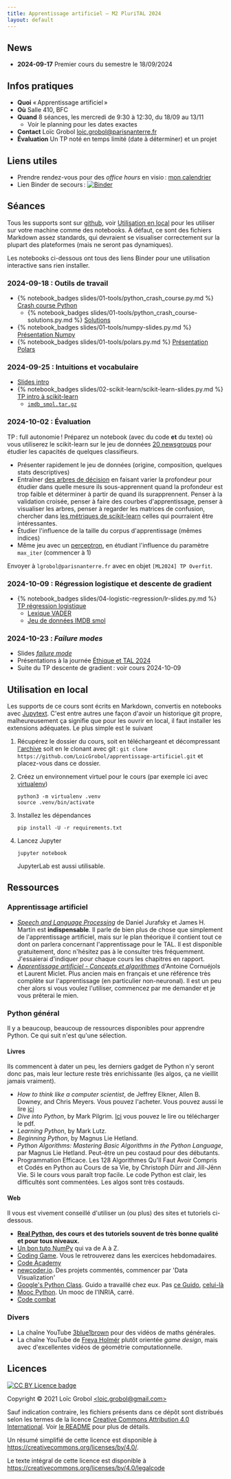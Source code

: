 ```yaml
---
title: Apprentissage artificiel — M2 PluriTAL 2024
layout: default
---
```


<!-- LTeX: language=fr -->

## News

- **2024-09-17** Premier cours du semestre le 18/09/2024

## Infos pratiques

- **Quoi** « Apprentissage artificiel »
- **Où** Salle 410, BFC
- **Quand** 8 séances, les mercredi de 9:30 à 12:30, du 18/09 au 13/11
  - Voir le planning pour les dates exactes
- **Contact** Loïc Grobol [<loic.grobol@parisnanterre.fr>](mailto:loic.grobol@parisnanterre.fr)
- **Évaluation** Un TP noté en temps limité (date à déterminer) et un projet

## Liens utiles

- Prendre rendez-vous pour des *office hours* en visio :
  [mon calendrier](https://calendar.app.google/N9oW2c9BzhXsWrrv9)
- Lien Binder de secours :
  [![Binder](https://mybinder.org/badge_logo.svg)](https://mybinder.org/v2/gh/LoicGrobol/apprentissage-artificiel/main)

## Séances

Tous les supports sont sur [github](https://github.com/loicgrobol/apprentissage-artificiel), voir
[Utilisation en local](#utilisation-en-local) pour les utiliser sur votre machine comme des
notebooks. À défaut, ce sont des fichiers Markdown assez standards, qui devraient se visualiser
correctement sur la plupart des plateformes (mais ne seront pas dynamiques).

Les notebooks ci-dessous ont tous des liens Binder pour une utilisation interactive
sans rien installer.

### 2024-09-18 : Outils de travail

- {% notebook_badges slides/01-tools/python_crash_course.py.md %}
  [Crash course Python](slides/01-tools/python_crash_course.py.ipynb)
  - {% notebook_badges slides/01-tools/python_crash_course-solutions.py.md %}
    [Solutions](slides/01-tools/python_crash_course-solutions.py.ipynb)
- {% notebook_badges slides/01-tools/numpy-slides.py.md %}
  [Présentation Numpy](slides/01-tools/numpy-slides.py.ipynb)
- {% notebook_badges slides/01-tools/polars.py.md %}
  [Présentation Polars](slides/01-tools/polars.py.ipynb)

### 2024-09-25 : Intuitions et vocabulaire

- [Slides intro](slides/02-intro/intro.pdf)
- {% notebook_badges slides/02-scikit-learn/scikit-learn-slides.py.md %}
  [TP intro à scikit-learn](slides/02-scikit-learn/scikit-learn-slides.py.ipynb)
  - [`imdb_smol.tar.gz`](slides/02-scikit-learn/data/imdb_smol.tar.gz)

### 2024-10-02 : Évaluation

TP : full autonomie ! Préparez un notebook (avec du code **et** du texte) où vous utiliserez le
scikit-learn sur le jeu de données [20
newsgroups](https://scikit-learn.org/stable/modules/generated/sklearn.datasets.fetch_20newsgroups_vectorized.html)
pour étudier les capacités de quelques classifieurs.

- Présenter rapidement le jeu de données (origine, composition, quelques stats descriptives)
- Entraîner [des arbres de
  décision](https://scikit-learn.org/stable/modules/generated/sklearn.tree.DecisionTreeClassifier.html)
  en faisant varier la profondeur pour étudier dans quelle mesure ils sous-apprennent quand la
  profondeur est trop faible et déterminer à partir de quand ils surapprennent. Penser à la
  validation croisée, penser à faire des courbes d'apprentissage, penser à visualiser les arbres,
  penser à regarder les matrices de confusion, chercher dans [les métriques de
  scikit-learn](https://scikit-learn.org/stable/modules/model_evaluation.html#classification-metrics)
  celles qui pourraient être intéressantes.
- Étudier l'influence de la taille du corpus d'apprentissage (mêmes indices)
- Même jeu avec un
  [perceptron](https://scikit-learn.org/stable/modules/generated/sklearn.linear_model.Perceptron.html),
  en étudiant l'influence du paramètre `max_iter` (commencer à 1)

Envoyer à `lgrobol@parisnanterre.fr` avec en objet `[ML2024] TP Overfit`.


### 2024-10-09 : Régression logistique et descente de gradient

- {% notebook_badges slides/04-logistic-regression/lr-slides.py.md %}
  [TP régression logistique](slides/04-logistic-regression/lr-slides.py.ipynb)
  - [Lexique VADER](slides/04-logistic-regression/data/vader_lexicon.txt)
  - [Jeu de données IMDB smol](slides/04-logistic-regression/data/imdb_smol.tar.gz)

### 2024-10-23 : *Failure modes*

- Slides [*failure mode*]()
- Présentations à la journée [Éthique et TAL 2024](https://www.youtube.com/playlist?list=PLRRIu4Z2oc_T2SC-_8t8DLuOU7yYQitE-)
- Suite du TP descente de gradient : voir cours 2024-10-09

## Utilisation en local

Les supports de ce cours sont écrits en Markdown, convertis en notebooks avec
[Jupytext](https://github.com/mwouts/jupytext). C'est entre autres une façon d'avoir un historique
git propre, malheureusement ça signifie que pour les ouvrir en local, il faut installer les
extensions adéquates. Le plus simple est le suivant

1. Récupérez le dossier du cours, soit en téléchargeant et décompressant
   [l'archive](https://github.com/LoicGrobol/apprentissage-artificiel/archive/refs/heads/main.zip)
   soit en le clonant avec git : `git clone
   https://github.com/LoicGrobol/apprentissage-artificiel.git` et placez-vous dans ce dossier.
2. Créez un environnement virtuel pour le cours (par exemple ici avec [virtualenv](https://virtualenv.pypa.io)) 

   ```console
   python3 -m virtualenv .venv
   source .venv/bin/activate
   ```

3. Installez les dépendances

   ```console
   pip install -U -r requirements.txt
   ```

4. Lancez Jupyter

   ```console
   jupyter notebook
   ```

   JupyterLab est aussi utilisable.

## Ressources

### Apprentissage artificiel

- [*Speech and Language Processing*](https://web.stanford.edu/~jurafsky/slp3/) de Daniel Jurafsky et
  James H. Martin est **indispensable**. Il parle de bien plus de chose que simplement de
  l'apprentissage artificiel, mais sur le plan théorique il contient tout ce dont on parlera
  concernant l'apprentissage pour le TAL. Il est disponible gratuitement, donc n'hésitez pas à le
  consulter très fréquemment. J'essaierai d'indiquer pour chaque cours les chapitres en rapport.
- [*Apprentissage artificiel - Concepts et
  algorithmes*](https://www.eyrolles.com/Informatique/Livre/apprentissage-artificiel-9782416001048/)
  d'Antoine Cornuéjols et Laurent Miclet. Plus ancien mais en français et une référence très
  complète sur l'apprentissage (en particulier non-neuronal). Il est un peu cher alors si vous
  voulez l'utiliser, commencez par me demander et je vous prêterai le mien.

### Python général

Il y a beaucoup, beaucoup de ressources disponibles pour apprendre Python. Ce qui suit n'est qu'une
sélection.

#### Livres

Ils commencent à dater un peu, les derniers gadget de Python n'y seront donc pas, mais leur lecture
reste très enrichissante (les algos, ça ne vieillit jamais vraiment).

- *How to think like a computer scientist*, de Jeffrey Elkner, Allen B. Downey, and Chris Meyers.
  Vous pouvez l'acheter. Vous pouvez aussi le lire
  [ici](http://openbookproject.net/thinkcs/python/english3e/)
- *Dive into Python*, by Mark Pilgrim. [Ici](http://www.diveintopython3.net/) vous pouvez le lire ou
  télécharger le pdf.
- *Learning Python*, by Mark Lutz.
- *Beginning Python*, by Magnus Lie Hetland.
- *Python Algorithms: Mastering Basic Algorithms in the Python Language*, par Magnus Lie Hetland.
  Peut-être un peu costaud pour des débutants.
- Programmation Efficace. Les 128 Algorithmes Qu'Il Faut Avoir Compris et Codés en Python au Cours
  de sa Vie, by Christoph Dürr and Jill-Jênn Vie. Si le cours vous paraît trop facile. Le code
  Python est clair, les difficultés sont commentées. Les algos sont très costauds.

#### Web

Il vous est vivement conseillé d'utiliser un (ou plus) des sites et tutoriels ci-dessous.

- **[Real Python](https://realpython.com), des cours et des tutoriels souvent de très bonne qualité
  et pour tous niveaux.**
- [Un bon tuto NumPy](https://cs231n.github.io/python-numpy-tutorial/) qui va de A à Z.
- [Coding Game](https://www.codingame.com/home). Vous le retrouverez dans les exercices
  hebdomadaires.
- [Code Academy](https://www.codecademy.com/fr/learn/python)
- [newcoder.io](http://newcoder.io/). Des projets commentés, commencer par 'Data Visualization'
- [Google's Python Class](https://developers.google.com/edu/python/). Guido a travaillé chez eux.
  Pas [ce
  Guido](http://vignette2.wikia.nocookie.net/pixar/images/1/10/Guido.png/revision/latest?cb=20140314012724),
  [celui-là](https://en.wikipedia.org/wiki/Guido_van_Rossum#/media/File:Guido_van_Rossum_OSCON_2006.jpg)
- [Mooc Python](https://www.fun-mooc.fr/courses/inria/41001S03/session03/about#). Un mooc de
  l'INRIA, carré.
- [Code combat](https://codecombat.com/)

### Divers

- La chaîne YouTube [3blue1brown](https://www.youtube.com/c/3blue1brown) pour des vidéos de maths
  générales.
- La chaîne YouTube de [Freya Holmér](https://www.youtube.com/c/Acegikmo) plutôt orientée *game
  design*, mais avec d'excellentes vidéos de géométrie computationnelle.

## Licences

[![CC BY Licence
badge](https://i.creativecommons.org/l/by/4.0/88x31.png)](http://creativecommons.org/licenses/by/4.0/)

Copyright © 2021 Loïc Grobol [\<loic.grobol@gmail.com\>](mailto:loic.grobol@gmail.com)

Sauf indication contraire, les fichiers présents dans ce dépôt sont distribués selon les termes de
la licence [Creative Commons Attribution 4.0
International](https://creativecommons.org/licenses/by/4.0/). Voir [le README](README.md#Licences)
pour plus de détails.

 Un résumé simplifié de cette licence est disponible à
 <https://creativecommons.org/licenses/by/4.0/>.

 Le texte intégral de cette licence est disponible à
 <https://creativecommons.org/licenses/by/4.0/legalcode>
